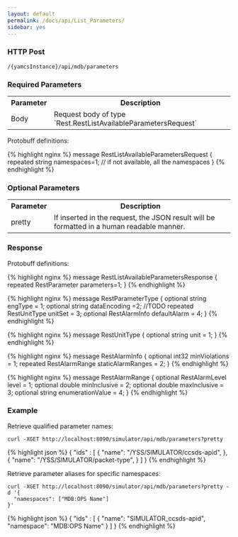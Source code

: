 ```yaml
---
layout: default
permalink: /docs/api/List_Parameters/
sidebar: yes
---
```


### HTTP Post

```
/{yamcsInstance}/api/mdb/parameters
```

### Required Parameters

<table class="inline">
    <tr><th>Parameter</th><th>Description</th></tr>
<tr><td>Body</td><td>Request body of type `Rest.RestListAvailableParametersRequest`</td></tr>
</table>

Protobuff definitions:

{% highlight nginx %}
message RestListAvailableParametersRequest {
  repeated string namespaces=1; // if not available, all the namespaces
}
{% endhighlight %}

### Optional Parameters

<table class="inline">
    <tr><th>Parameter</th><th>Description</th></tr>
     <tr><td>pretty</td><td>If inserted in the request, the JSON result will be formatted in a human readable manner.</td></tr>
</table>

### Response

Protobuff definitions:

{% highlight nginx %}
message RestListAvailableParametersResponse {
  repeated RestParameter parameters=1;
}
{% endhighlight %}

{% highlight nginx %}
message RestParameterType {
    optional string engType = 1;
    optional string dataEncoding =2; //TODO
    repeated RestUnitType unitSet = 3; 
    optional RestAlarmInfo defaultAlarm = 4;
}
{% endhighlight %}

{% highlight nginx %}
message RestUnitType {
   optional string unit = 1;
}
{% endhighlight %}

{% highlight nginx %}
message RestAlarmInfo {
    optional int32 minViolations = 1;
    repeated RestAlarmRange staticAlarmRanges = 2;
}
{% endhighlight %}

{% highlight nginx %}
message RestAlarmRange {
   optional RestAlarmLevel level = 1; 
   optional double minInclusive = 2;
   optional double maxInclusive = 3; 
   optional string enumerationValue = 4;
}
{% endhighlight %}

### Example

Retrieve qualified parameter names:

```
curl -XGET http://localhost:8090/simulator/api/mdb/parameters?pretty
```

{% highlight json %}
{
  "ids" : [ {
    "name": "/YSS/SIMULATOR/ccsds-apid",
  }, {
    "name": "/YSS/SIMULATOR/packet-type",
  } ]
}
{% endhighlight %}



Retrieve parameter aliases for specific namespaces:

```
curl -XGET http://localhost:8090/simulator/api/mdb/parameters?pretty -d '{
  "namespaces": ["MDB:OPS Name"]
}'
```

{% highlight json %}
{
  "ids" : [ {
    "name": "SIMULATOR_ccsds-apid",
    "namespace": "MDB:OPS Name"
  } ]
}
{% endhighlight %}


